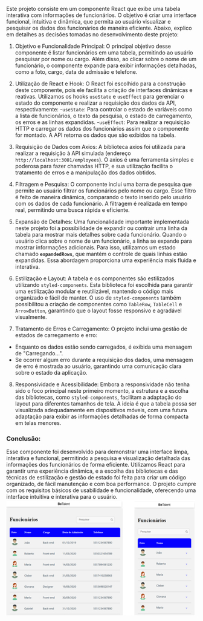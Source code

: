 Este projeto consiste em um componente React que exibe uma tabela interativa com informações de funcionários. O objetivo é criar uma interface funcional, intuitiva e dinâmica, que permita ao usuário visualizar e pesquisar os dados dos funcionários de maneira eficiente. Abaixo, explico em detalhes as decisões tomadas no desenvolvimento deste projeto:

1. Objetivo e Funcionalidade Principal:
O principal objetivo desse componente é listar funcionários em uma tabela, permitindo ao usuário pesquisar por nome ou cargo. Além disso, ao clicar sobre o nome de um funcionário, o componente expande para exibir informações detalhadas, como a foto, cargo, data de admissão e telefone.

2. Utilização de React e Hook:
O React foi escolhido para a construção deste componente, pois ele facilita a criação de interfaces dinâmicas e reativas. Utilizamos os hooks `useState` e `useEffect` para gerenciar o estado do componente e realizar a requisição dos dados da API, respectivamente:
-`useState`: Para controlar o estado de variáveis como a lista de funcionários, o texto da pesquisa, o estado de carregamento, os erros e as linhas expandidas.
-`useEffect`: Para realizar a requisição HTTP e carregar os dados dos funcionários assim que o componente for montado. A API retorna os dados que são exibidos na tabela.

3. Requisição de Dados com Axios:
A biblioteca axios foi utilizada para realizar a requisição à API simulada (endereço `http://localhost:3001/employees`). O axios é uma ferramenta simples e poderosa para fazer chamadas HTTP, e sua utilização facilita o tratamento de erros e a manipulação dos dados obtidos.

4. Filtragem e Pesquisa:
O componente inclui uma barra de pesquisa que permite ao usuário filtrar os funcionários pelo nome ou cargo. Esse filtro é feito de maneira dinâmica, comparando o texto inserido pelo usuário com os dados de cada funcionário. A filtragem é realizada em tempo real, permitindo uma busca rápida e eficiente.

5. Expansão de Detalhes:
Uma funcionalidade importante implementada neste projeto foi a possibilidade de expandir ou contrair uma linha da tabela para mostrar mais detalhes sobre cada funcionário. Quando o usuário clica sobre o nome de um funcionário, a linha se expande para mostrar informações adicionais. Para isso, utilizamos um estado chamado **`expandedRows`**, que mantém o controle de quais linhas estão expandidas. Essa abordagem proporciona uma experiência mais fluida e interativa.

6. Estilização e Layout:
A tabela e os componentes são estilizados utilizando `styled-components`. Esta biblioteca foi escolhida para garantir uma estilização modular e reutilizável, mantendo o código mais organizado e fácil de manter. O uso de `styled-components` também possibilitou a criação de componentes como `TableRow`, `TableCell` e `ArrowButton`, garantindo que o layout fosse responsivo e agradável visualmente.

7. Tratamento de Erros e Carregamento:
O projeto inclui uma gestão de estados de carregamento e erro:
- Enquanto os dados estão sendo carregados, é exibida uma mensagem de "Carregando...".
- Se ocorrer algum erro durante a requisição dos dados, uma mensagem de erro é mostrada ao usuário, garantindo uma comunicação clara sobre o estado da aplicação.

8. Responsividade e Acessibilidade:
Embora a responsividade não tenha sido o foco principal neste primeiro momento, a estrutura e a escolha das bibliotecas, como `styled-components`, facilitam a adaptação do layout para diferentes tamanhos de tela. A ideia é que a tabela possa ser visualizada adequadamente em dispositivos móveis, com uma futura adaptação para exibir as informações detalhadas de forma compacta em telas menores.

<h3>Conclusão:</h3>
Esse componente foi desenvolvido para demonstrar uma interface limpa, interativa e funcional, permitindo a pesquisa e visualização detalhada das informações dos funcionários de forma eficiente. Utilizamos React para garantir uma experiência dinâmica, e a escolha das bibliotecas e das técnicas de estilização e gestão de estado foi feita para criar um código organizado, de fácil manutenção e com boa performance.
O projeto cumpre com os requisitos básicos de usabilidade e funcionalidade, oferecendo uma interface intuitiva e interativa para o usuário.

<img src="https://raw.githubusercontent.com/JulianaPaganini/BeTalent/main/src/assets/projetoBetalent.png" width="500" />

